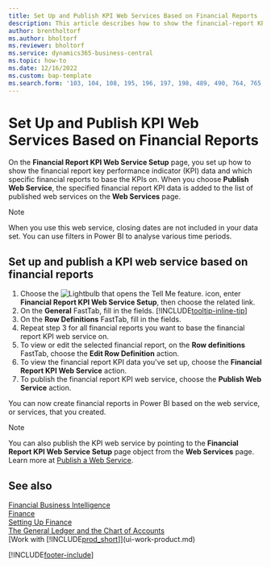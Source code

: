 ```yaml
---
title: Set Up and Publish KPI Web Services Based on Financial Reports
description: This article describes how to show the financial-report KPI data based on specific financial reports.
author: brentholtorf
ms.author: bholtorf
ms.reviewer: bholtorf
ms.service: dynamics365-business-central
ms.topic: how-to
ms.date: 12/16/2022
ms.custom: bap-template
ms.search.form: '103, 104, 108, 195, 196, 197, 198, 489, 490, 764, 765, 766'
---
```

# <a name="set-up-and-publish-kpi-web-services-based-on-financial-reports" />Set Up and Publish KPI Web Services Based on Financial Reports

On the **Financial Report KPI Web Service Setup** page, you set up how to show the financial report key performance indicator (KPI) data and which specific financial reports to base the KPIs on. When you choose **Publish Web Service**, the specified financial report KPI data is added to the list of published web services on the **Web Services** page.

> [!NOTE]
> When you use this web service, closing dates are not included in your data set. You can use filters in Power BI to analyse various time periods.

## <a name="set-up-and-publish-a-kpi-web-service-based-on-financial-reports" />Set up and publish a KPI web service based on financial reports
  
1. Choose the ![Lightbulb that opens the Tell Me feature.](media/ui-search/search_small.png "Tell me what you want to do") icon, enter **Financial Report KPI Web Service Setup**, then choose the related link.
2. On the **General** FastTab, fill in the fields. [!INCLUDE[tooltip-inline-tip](includes/tooltip-inline-tip_md.md)]
3. On the **Row Definitions** FastTab, fill in the fields.
4. Repeat step 3 for all financial reports you want to base the financial report KPI web service on.  
5. To view or edit the selected financial report, on the **Row definitions** FastTab, choose the **Edit Row Definition** action.
6. To view the financial report KPI data you've set up, choose the **Financial Report KPI Web Service** action.
7. To publish the financial report KPI web service, choose the **Publish Web Service** action.

You can now create financial reports in Power BI based on the web service, or services, that you created.

> [!NOTE]  
> You can also publish the KPI web service by pointing to the **Financial Report KPI Web Service Setup** page object from the **Web Services** page. Learn more at [Publish a Web Service](across-how-publish-web-service.md).

## <a name="see-also" />See also

[Financial Business Intelligence](bi.md)  
[Finance](finance.md)  
[Setting Up Finance](finance-setup-finance.md)  
[The General Ledger and the Chart of Accounts](finance-general-ledger.md)  
[Work with [!INCLUDE[prod_short](includes/prod_short.md)]](ui-work-product.md)

[!INCLUDE[footer-include](includes/footer-banner.md)]

